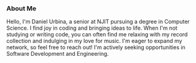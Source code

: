 ### About Me
Hello, I'm Daniel Urbina, a senior at NJIT pursuing a degree in Computer Science. I find joy in coding and bringing ideas to life. When I'm not studying or writing code, you can often find me relaxing with my record collection and indulging in my love for music. I'm eager to expand my network, so feel free to reach out! I'm actively seeking opportunities in Software Development and Engineering.
